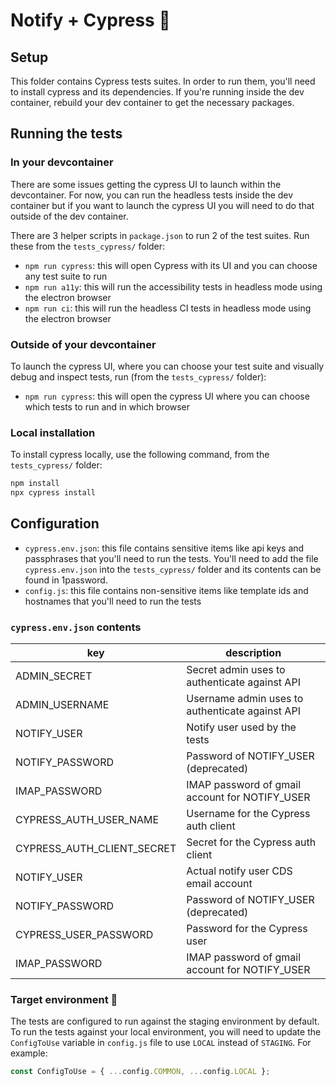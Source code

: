 # Notify + Cypress 🎉

## Setup
This folder contains Cypress tests suites.  In order to run them, you'll need to install cypress and its dependencies. If you're running inside the dev container, rebuild your dev container to get the necessary packages.  

## Running the tests
### In your devcontainer
There are some issues getting the cypress UI to launch within the devcontainer.  For now, you can run the headless tests inside the dev container but if you want to launch the cypress UI you will need to do that outside of the dev container.  

There are 3 helper scripts in `package.json` to run 2 of the test suites.  Run these from the `tests_cypress/` folder:
- `npm run cypress`:  this will open Cypress with its UI and you can choose any test suite to run
- `npm run a11y`: this will run the accessibility tests in headless mode using the electron browser
- `npm run ci`: this will run the headless CI tests in headless mode using the electron browser

### Outside of your devcontainer
To launch the cypress UI, where you can choose your test suite and visually debug and inspect tests, run (from the `tests_cypress/` folder):
- `npm run cypress`: this will open the cypress UI where you can choose which tests to run and in which browser

### Local installation
To install cypress locally, use the following command, from the `tests_cypress/` folder:
```bash
npm install
npx cypress install
```

## Configuration 
- `cypress.env.json`: this file contains sensitive items like api keys and passphrases that you'll need to run the tests. You'll need to add the file `cypress.env.json` into the `tests_cypress/` folder and its contents can be found in 1password.
- `config.js`: this file contains non-sensitive items like template ids and hostnames that you'll need to run the tests

### `cypress.env.json` contents
| key                        | description                                     |
| -------------------------- | ----------------------------------------------- |
| ADMIN_SECRET               | Secret admin uses to authenticate against API   |
| ADMIN_USERNAME             | Username admin uses to authenticate against API |
| NOTIFY_USER                | Notify user used by the tests                   |
| NOTIFY_PASSWORD            | Password of NOTIFY_USER (deprecated)            |
| IMAP_PASSWORD              | IMAP password of gmail account for NOTIFY_USER  |
| CYPRESS_AUTH_USER_NAME     | Username for the Cypress auth client            | 
| CYPRESS_AUTH_CLIENT_SECRET | Secret for the Cypress auth client              |
| NOTIFY_USER                | Actual notify user CDS email account            |
| NOTIFY_PASSWORD            | Password of NOTIFY_USER (deprecated)            |
| CYPRESS_USER_PASSWORD      | Password for the Cypress user                   |
| IMAP_PASSWORD              | IMAP password of gmail account for NOTIFY_USER  |

### Target environment 🎯
The tests are configured to run against the staging environment by default.  To run the tests against your local environment, you will need to update the `ConfigToUse` variable in `config.js` file to use `LOCAL` instead of `STAGING`.  For example:
```js
const ConfigToUse = { ...config.COMMON, ...config.LOCAL };
```

